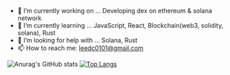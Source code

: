 
- 🔭 I’m currently working on ... Developing dex on ethereum & solana network
- 🌱 I’m currently learning ... JavaScript, React, Blockchain(web3, solidity, solana), Rust
- 🤔 I’m looking for help with ... Solana, Rust
- 📫 How to reach me: leedc0101@gmail.com

![Anurag's GitHub stats](https://github-readme-stats.vercel.app/api?username=leedc0101&count_private=true&show_icons=true)
[![Top Langs](https://github-readme-stats.vercel.app/api/top-langs/?username=leedc0101)](https://github.com/anuraghazra/github-readme-stats)
